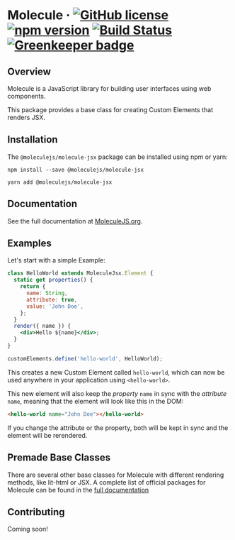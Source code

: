 # Molecule &middot; [![GitHub license](https://img.shields.io/badge/license-MIT-blue.svg)](https://github.com/Molecule-JS/MoleculeJS/blob/master/LICENSE) [![npm version](https://badge.fury.io/js/%40moleculejs%2Fmolecule-lit.svg)](https://badge.fury.io/js/%40moleculejs%2Fmolecule) [![Build Status](https://travis-ci.org/Molecule-JS/MoleculeJS.svg?branch=master)](https://travis-ci.org/Molecule-JS/MoleculeJS) [![Greenkeeper badge](https://badges.greenkeeper.io/Molecule-JS/MoleculeJS.svg)](https://greenkeeper.io/)

## Overview

Molecule is a JavaScript library for building user interfaces using web components.

This package provides a base class for creating Custom Elements that renders JSX.

## Installation

The `@moleculejs/molecule-jsx` package can be installed using npm or yarn:

```
npm install --save @moleculejs/molecule-jsx
```

```
yarn add @moleculejs/molecule-jsx
```

## Documentation

See the full documentation at [MoleculeJS.org](https://moleculejs.org).

## Examples

Let's start with a simple Example:

```jsx
class HelloWorld extends MoleculeJsx.Element {
  static get properties() {
    return {
      name: String,
      attribute: true,
      value: 'John Doe',
    };
  }
  render({ name }) {
    <div>Hello ${name}</div>;
  }
}

customElements.define('hello-world', HelloWorld);
```

This creates a new Custom Element called `hello-world`, which can now be used anywhere in your application using `<hello-world>`.

This new element will also keep the _property_ `name` in sync with the _attribute_ `name`, meaning that the element will look like this in the DOM:

```html
<hello-world name="John Doe"></hello-world>
```

If you change the attribute or the property, both will be kept in sync and the element will be rerendered.

## Premade Base Classes

There are several other base classes for Molecule with different rendering methods, like lit-html or JSX. A complete list of official packages for Molecule can be found in the [full documentation](https://moleculejs.org/guide/packages.html)

## Contributing

Coming soon!
